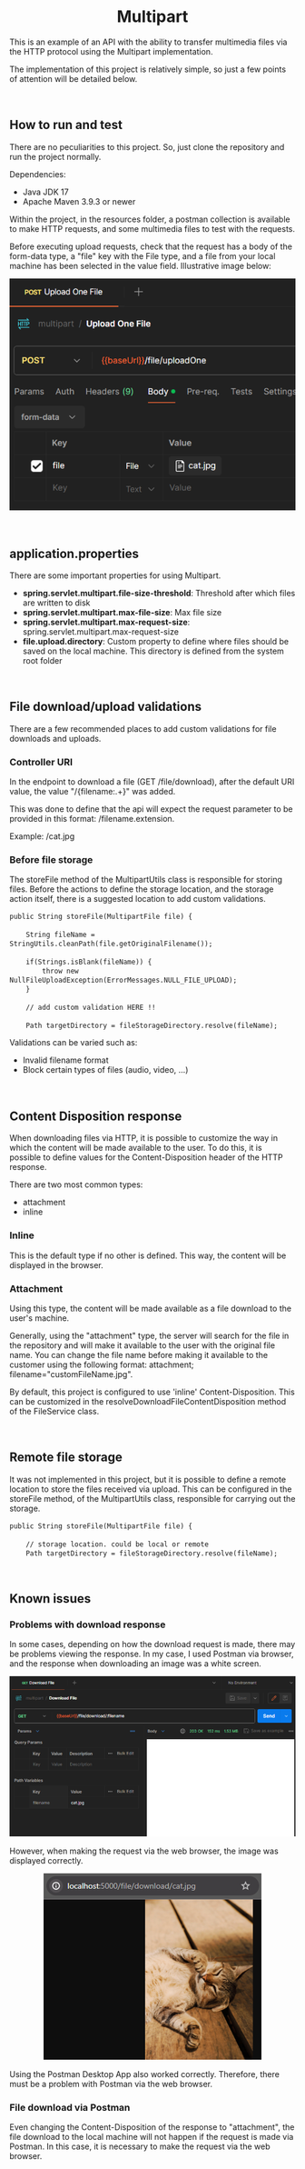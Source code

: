 <h1 align="center"><strong>Multipart</strong></h1>

This is an example of an API with the ability to transfer multimedia files via the HTTP protocol using the Multipart implementation. 

The implementation of this project is relatively simple, so just a few points of attention will be detailed below.

&nbsp;

## **How to run and test**

There are no peculiarities to this project. So, just clone the repository and run the project normally.

Dependencies:
- Java JDK 17
- Apache Maven 3.9.3 or newer

Within the project, in the resources folder, a postman collection is available to make HTTP requests, and some multimedia files to test with the requests.

Before executing upload requests, check that the request has a body of the form-data type, a "file" key with the File type, and a file from your local machine has been selected in the value field. Illustrative image below:

<div align="center">
	<img src="resources/img/postman-config.png">
</div>

&nbsp;

## **application.properties**

There are some important properties for using Multipart.

- **spring.servlet.multipart.file-size-threshold**: Threshold after which files are written to disk
- **spring.servlet.multipart.max-file-size**: Max file size
- **spring.servlet.multipart.max-request-size**: spring.servlet.multipart.max-request-size
- **file.upload.directory**: Custom property to define where files should be saved on the local machine. This directory is defined from the system root folder

&nbsp;

## **File download/upload validations**

There are a few recommended places to add custom validations for file downloads and uploads.

### Controller URI

In the endpoint to download a file (GET /file/download), after the default URI value, the value "/{filename:.+}" was added. 

This was done to define that the api will expect the request parameter to be provided in this format: /filename.extension.

Example: /cat.jpg

### Before file storage

The storeFile method of the MultipartUtils class is responsible for storing files. Before the actions to define the storage location, and the storage action itself, there is a suggested location to add custom validations.

```
public String storeFile(MultipartFile file) {
		
	String fileName = StringUtils.cleanPath(file.getOriginalFilename());

	if(Strings.isBlank(fileName)) {
		throw new NullFileUploadException(ErrorMessages.NULL_FILE_UPLOAD);
	}

	// add custom validation HERE !!

	Path targetDirectory = fileStorageDirectory.resolve(fileName);
```

Validations can be varied such as:
- Invalid filename format
- Block certain types of files (audio, video, ...)

&nbsp;

## **Content Disposition response**

When downloading files via HTTP, it is possible to customize the way in which the content will be made available to the user. To do this, it is possible to define values for the Content-Disposition header of the HTTP response.

There are two most common types:
- attachment
- inline

### Inline

This is the default type if no other is defined. This way, the content will be displayed in the browser.

### Attachment

Using this type, the content will be made available as a file download to the user's machine.

Generally, using the "attachment" type, the server will search for the file in the repository and will make it available to the user with the original file name. You can change the file name before making it available to the customer using the following format: attachment; filename="customFileName.jpg".

By default, this project is configured to use 'inline' Content-Disposition. This can be customized in the resolveDownloadFileContentDisposition method of the FileService class.

&nbsp;

## **Remote file storage**

It was not implemented in this project, but it is possible to define a remote location to store the files received via upload. This can be configured in the storeFile method, of the MultipartUtils class, responsible for carrying out the storage.

```
public String storeFile(MultipartFile file) {
	
	// storage location. could be local or remote
	Path targetDirectory = fileStorageDirectory.resolve(fileName);
```

&nbsp;

## **Known issues**

### Problems with download response

In some cases, depending on how the download request is made, there may be problems viewing the response. In my case, I used Postman via browser, and the response when downloading an image was a white screen.

<div align="center">
	<img src="resources/img/download-white-screen.png">
</div>

However, when making the request via the web browser, the image was displayed correctly.

<div align="center">
	<img src="resources/img/download-browser.png">
</div>

Using the Postman Desktop App also worked correctly. Therefore, there must be a problem with Postman via the web browser.

### File download via Postman

Even changing the Content-Disposition of the response to "attachment", the file download to the local machine will not happen if the request is made via Postman. In this case, it is necessary to make the request via the web browser.